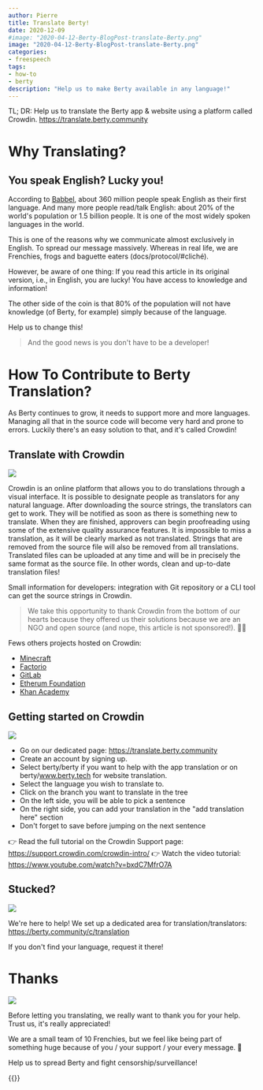 ```yaml
---
author: Pierre
title: Translate Berty!
date: 2020-12-09
#image: "2020-04-12-Berty-BlogPost-translate-Berty.png"
image: "2020-04-12-Berty-BlogPost-translate-Berty.png"
categories:
- freespeech
tags:
- how-to
- berty
description: "Help us to make Berty available in any language!"
---
```


TL; DR: Help us to translate the Berty app & website using a platform called Crowdin. https://translate.berty.community


# Why Translating? 

## You speak English? Lucky you!  

According to [Babbel](https://www.babbel.com/en/magazine/how-many-people-speak-english-and-where-is-it-spoken#:~:text=Out%20of%20the%20world's%20approximately,English%20as%20their%20first%20language.), about 360 million people speak English as their first language. And many more people read/talk English: about 20% of the world's population or 1.5 billion people. It is one of the most widely spoken languages in the world. 

This is one of the reasons why we communicate almost exclusively in English. To spread our message massively. Whereas in real life, we are Frenchies, frogs and baguette eaters (docs/protocol/#cliché). 

However, be aware of one thing: If you read this article in its original version, i.e., in English, you are lucky! You have access to knowledge and information!

The other side of the coin is that 80% of the population will not have knowledge (of Berty, for example) simply because of the language. 

Help us to change this! 

> And the good news is you don't have to be a developer! 


# How To Contribute to Berty Translation?

As Berty continues to grow, it needs to support more and more languages. Managing all that in the source code will become very hard and prone to errors. Luckily there's an easy solution to that, and it's called Crowdin!

## Translate with Crowdin

![](https://i.imgur.com/tlpFc46.png)


Crowdin is an online platform that allows you to do translations through a visual interface. It is possible to designate people as translators for any natural language. After downloading the source strings, the translators can get to work. They will be notified as soon as there is something new to translate. When they are finished, approvers can begin proofreading using some of the extensive quality assurance features. It is impossible to miss a translation, as it will be clearly marked as not translated. Strings that are removed from the source file will also be removed from all translations. Translated files can be uploaded at any time and will be in precisely the same format as the source file. In other words, clean and up-to-date translation files!

Small information for developers: integration with Git repository or a CLI tool can get the source strings in Crowdin. 

> We take this opportunity to thank Crowdin from the bottom of our hearts because they offered us their solutions because we are an NGO and open source (and nope, this article is not sponsored!). 🧡🙏

Fews others projects hosted on Crowdin: 
* [Minecraft](https://crowdin.com/project/minecraft)
* [Factorio](https://crowdin.com/project/factorio)
* [GitLab](https://crowdin.com/project/GitLab)
* [Etherum Foundation](https://crowdin.com/project/ethereumfoundation)
* [Khan Academy](https://crowdin.com/project/khanacademy)

## Getting started on Crowdin
![](https://i.imgur.com/su9Cz04.png)


* Go on our dedicated page: https://translate.berty.community
* Create an account by signing up. 
* Select berty/berty if you want to help with the app translation or on berty/www.berty.tech for website translation. 
* Select the language you wish to translate to. 
* Click on the branch you want to translate in the tree
* On the left side, you will be able to pick a sentence
* On the right side, you can add your translation in the "add  translation here" section
* Don't forget to save before jumping on the next sentence

👉 Read the full tutorial on the Crowdin Support page: https://support.crowdin.com/crowdin-intro/
👉 Watch the video tutorial: https://www.youtube.com/watch?v=bxdC7MfrO7A

## Stucked?


![](https://i.imgur.com/PBEsg67.png)


We're here to help! We set up a dedicated area for translation/translators: https://berty.community/c/translation

If you don't find your language, request it there!

# Thanks

![](https://i.imgur.com/X7v8NJq.jpg)


Before letting you translating, we really want to thank you for your help. Trust us, it's really appreciated! 

We are a small team of 10 Frenchies, but we feel like being part of something huge because of you / your support / your every message. 🧡

Help us to spread Berty and fight censorship/surveillance! 

 {{<tweet id="1324380426090270721">}}

